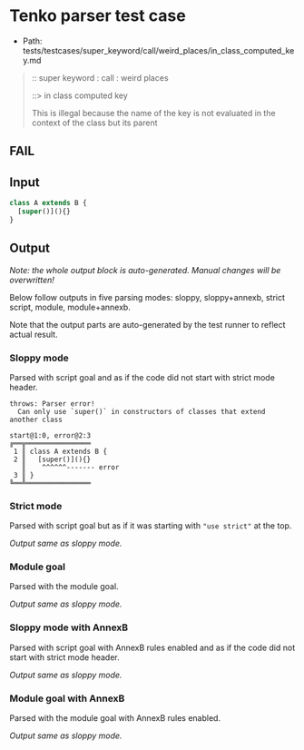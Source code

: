 # Tenko parser test case

- Path: tests/testcases/super_keyword/call/weird_places/in_class_computed_key.md

> :: super keyword : call : weird places
>
> ::> in class computed key
>
> This is illegal because the name of the key is not evaluated in the context of the class but its parent

## FAIL

## Input

`````js
class A extends B {
  [super()](){}
}
`````

## Output

_Note: the whole output block is auto-generated. Manual changes will be overwritten!_

Below follow outputs in five parsing modes: sloppy, sloppy+annexb, strict script, module, module+annexb.

Note that the output parts are auto-generated by the test runner to reflect actual result.

### Sloppy mode

Parsed with script goal and as if the code did not start with strict mode header.

`````
throws: Parser error!
  Can only use `super()` in constructors of classes that extend another class

start@1:0, error@2:3
╔══╦════════════════
 1 ║ class A extends B {
 2 ║   [super()](){}
   ║    ^^^^^^------- error
 3 ║ }
╚══╩════════════════

`````

### Strict mode

Parsed with script goal but as if it was starting with `"use strict"` at the top.

_Output same as sloppy mode._

### Module goal

Parsed with the module goal.

_Output same as sloppy mode._

### Sloppy mode with AnnexB

Parsed with script goal with AnnexB rules enabled and as if the code did not start with strict mode header.

_Output same as sloppy mode._

### Module goal with AnnexB

Parsed with the module goal with AnnexB rules enabled.

_Output same as sloppy mode._
